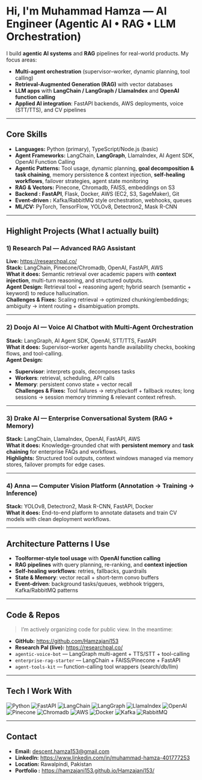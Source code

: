 # Hi, I'm Muhammad Hamza — AI Engineer (Agentic AI • RAG • LLM Orchestration)

I build **agentic AI systems** and **RAG** pipelines for real-world products. My focus areas:
- **Multi-agent orchestration** (supervisor–worker, dynamic planning, tool calling)
- **Retrieval-Augmented Generation (RAG)** with vector databases
- **LLM apps** with **LangChain / LangGraph / LlamaIndex** and **OpenAI function calling**
- **Applied AI integration**: FastAPI backends, AWS deployments, voice (STT/TTS), and CV pipelines

---

## Core Skills 
- **Languages:** Python (primary), TypeScript/Node.js (basic)
- **Agent Frameworks:** LangChain, **LangGraph**, LlamaIndex, AI Agent SDK, OpenAI Function Calling  
- **Agentic Patterns:** Tool usage, dynamic planning, **goal decomposition & task chaining**, memory persistence & context injection, **self-healing workflows**, failover strategies, agent state monitoring
- **RAG & Vectors:** Pinecone, Chromadb, FAISS, embeddings on S3
- **Backend :** **FastAPI**, Flask, Docker, AWS (EC2, S3, SageMaker), Git
- **Event-driven :** Kafka/RabbitMQ style orchestration, webhooks, queues
- **ML/CV:** PyTorch, TensorFlow, YOLOv8, Detectron2, Mask R-CNN

---

## Highlight Projects (What I actually built)

### 1) Research Pal — Advanced **RAG** Assistant  
**Live:** https://researchpal.co/  
**Stack:** LangChain, Pinecone/Chromadb, OpenAI, FastAPI, AWS  
**What it does:** Semantic retrieval over academic papers with **context injection**, multi-turn reasoning, and structured outputs.  
**Agent Design:** Retrieval tool + reasoning agent; hybrid search (semantic + keyword) to reduce hallucination.  
**Challenges & Fixes:** Scaling retrieval → optimized chunking/embeddings; ambiguity → intent routing + disambiguation prompts.

---

### 2) Doojo AI — **Voice AI** Chatbot with **Multi-Agent Orchestration**  
**Stack:** LangGraph, AI Agent SDK, OpenAI, STT/TTS, FastAPI  
**What it does:** Supervisor–worker agents handle availability checks, booking flows, and tool-calling.  
**Agent Design:**  
- **Supervisor**: interprets goals, decomposes tasks  
- **Workers**: retrieval, scheduling, API calls  
- **Memory**: persistent convo state + vector recall  
**Challenges & Fixes:** Tool failures → retry/backoff + fallback routes; long sessions → session memory trimming & relevant context refresh.

---

### 3) Drake AI — Enterprise Conversational System (**RAG + Memory**)  
**Stack:** LangChain, LlamaIndex, OpenAI, FastAPI, AWS  
**What it does:** Knowledge-grounded chat with **persistent memory** and **task chaining** for enterprise FAQs and workflows.  
**Highlights:** Structured tool outputs, context windows managed via memory stores, failover prompts for edge cases.

---

### 4) Anna — Computer Vision Platform (Annotation → Training → Inference)  
**Stack:** YOLOv8, Detectron2, Mask R-CNN, FastAPI, Docker  
**What it does:** End-to-end platform to annotate datasets and train CV models with clean deployment workflows.  

---

## Architecture Patterns I Use
- **Toolformer-style tool usage** with **OpenAI function calling**  
- **RAG pipelines** with query planning, re-ranking, and **context injection**  
- **Self-healing workflows**: retries, fallbacks, guardrails
- **State & Memory**: vector recall + short-term convo buffers  
- **Event-driven**: background tasks/queues, webhook triggers, Kafka/RabbitMQ patterns 

---

## Code & Repos 
> I’m actively organizing code for public view. In the meantime:
-  **GitHub:** https://github.com/Hamzajani153  
-  **Research Pal (live):** https://researchpal.co/  
- `agentic-voice-bot` — LangGraph multi-agent + TTS/STT + tool-calling
- `enterprise-rag-starter` — LangChain + FAISS/Pinecone + FastAPI
- `agent-tools-kit` — function-calling tool wrappers (search/db/llm)

---

## Tech I Work With

![Python](https://img.shields.io/badge/Python-3776AB?logo=python&logoColor=white)
![FastAPI](https://img.shields.io/badge/FastAPI-009688?logo=fastapi&logoColor=white)
![LangChain](https://img.shields.io/badge/LangChain-0B3B61?logo=chainlink&logoColor=white)
![LangGraph](https://img.shields.io/badge/LangGraph-222222?logo=graphql&logoColor=white)
![LlamaIndex](https://img.shields.io/badge/LlamaIndex-1B6AC6?logo=semantic-web&logoColor=white)
![OpenAI](https://img.shields.io/badge/OpenAI-412991?logo=openai&logoColor=white)
![Pinecone](https://img.shields.io/badge/Pinecone-0A6A90?logo=pine64&logoColor=white)
![Chromadb](https://img.shields.io/badge/FAISS-20232A?logo=databricks&logoColor=white)
![AWS](https://img.shields.io/badge/AWS-232F3E?logo=amazon-aws&logoColor=white)
![Docker](https://img.shields.io/badge/Docker-2496ED?logo=docker&logoColor=white)
![Kafka](https://img.shields.io/badge/Kafka-231F20?logo=apachekafka&logoColor=white)
![RabbitMQ](https://img.shields.io/badge/RabbitMQ-FF6600?logo=rabbitmq&logoColor=white)

---

## Contact
- **Email:** descent.hamza153@gmail.com  
- **LinkedIn:** https://www.linkedin.com/in/muhammad-hamza-401777253  
- **Location:** Rawalpindi, Pakistan  
- **Portfolio :** https://hamzajani153.github.io/Hamzajani153/
